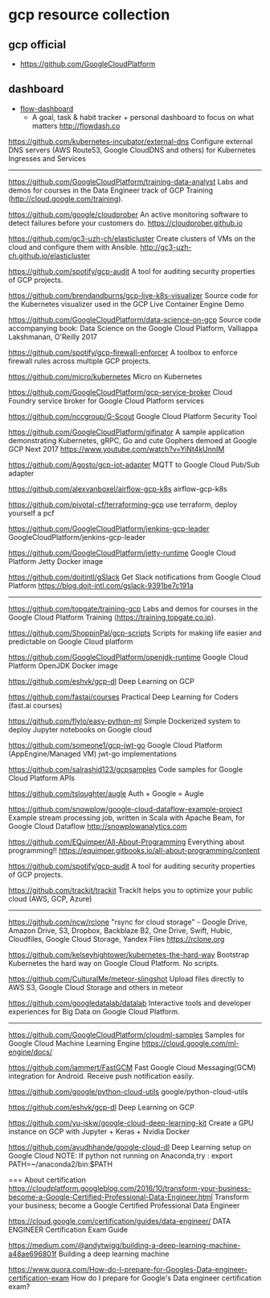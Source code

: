 # gcp resource collection
## gcp official
- https://github.com/GoogleCloudPlatform

## dashboard
- [flow-dashboard](https://github.com/onejgordon/flow-dashboard)
    - A goal, task & habit tracker + personal dashboard to focus on what matters http://flowdash.co


https://github.com/kubernetes-incubator/external-dns
Configure external DNS servers (AWS Route53, Google CloudDNS and others) for Kubernetes Ingresses and Services

*****
https://github.com/GoogleCloudPlatform/training-data-analyst
Labs and demos for courses in the Data Engineer track of GCP Training (http://cloud.google.com/training).

https://github.com/google/cloudprober
An active monitoring software to detect failures before your customers do. https://cloudprober.github.io

https://github.com/gc3-uzh-ch/elasticluster
Create clusters of VMs on the cloud and configure them with Ansible. http://gc3-uzh-ch.github.io/elasticluster

https://github.com/spotify/gcp-audit
A tool for auditing security properties of GCP projects.

https://github.com/brendandburns/gcp-live-k8s-visualizer
Source code for the Kubernetes visualizer used in the GCP Live Container Engine Demo

https://github.com/GoogleCloudPlatform/data-science-on-gcp
Source code accompanying book: Data Science on the Google Cloud Platform, Valliappa Lakshmanan, O'Reilly 2017

https://github.com/spotify/gcp-firewall-enforcer
A toolbox to enforce firewall rules across multiple GCP projects.

https://github.com/micro/kubernetes
Micro on Kubernetes

https://github.com/GoogleCloudPlatform/gcp-service-broker
Cloud Foundry service broker for Google Cloud Platform services

https://github.com/nccgroup/G-Scout
Google Cloud Platform Security Tool

https://github.com/GoogleCloudPlatform/gifinator
A sample application demonstrating Kubernetes, gRPC, Go and cute Gophers demoed at Google GCP Next 2017 https://www.youtube.com/watch?v=YiNt4kUnnIM

https://github.com/Agosto/gcp-iot-adapter
MQTT to Google Cloud Pub/Sub adapter

https://github.com/alexvanboxel/airflow-gcp-k8s
airflow-gcp-k8s

https://github.com/pivotal-cf/terraforming-gcp
use terraform, deploy yourself a pcf

https://github.com/GoogleCloudPlatform/jenkins-gcp-leader
GoogleCloudPlatform/jenkins-gcp-leader

https://github.com/GoogleCloudPlatform/jetty-runtime
Google Cloud Platform Jetty Docker image

https://github.com/doitintl/gSlack
Get Slack notifications from Google Cloud Platform https://blog.doit-intl.com/gslack-9391be7c191a

******
https://github.com/topgate/training-gcp
Labs and demos for courses in the Google Cloud Platform Training (https://training.topgate.co.jp).

https://github.com/ShoppinPal/gcp-scripts
Scripts for making life easier and predictable on Google Cloud platform

https://github.com/GoogleCloudPlatform/openjdk-runtime
Google Cloud Platform OpenJDK Docker image

https://github.com/eshvk/gcp-dl
Deep Learning on GCP

https://github.com/fastai/courses
Practical Deep Learning for Coders (fast.ai courses)

https://github.com/flylo/easy-python-ml
Simple Dockerized system to deploy Jupyter notebooks on Google cloud

https://github.com/someone1/gcp-jwt-go
Google Cloud Platform (AppEngine/Managed VM) jwt-go implementations

https://github.com/salrashid123/gcpsamples
Code samples for Google Cloud Platform APIs

https://github.com/tsloughter/augle
Auth + Google = Augle

https://github.com/snowplow/google-cloud-dataflow-example-project
Example stream processing job, written in Scala with Apache Beam, for Google Cloud Dataflow http://snowplowanalytics.com

https://github.com/EQuimper/All-About-Programming
Everything about programming!! https://equimper.gitbooks.io/all-about-programming/content

https://github.com/spotify/gcp-audit
A tool for auditing security properties of GCP projects.

https://github.com/trackit/trackit
TrackIt helps you to optimize your public cloud (AWS, GCP, Azure)

*****
https://github.com/ncw/rclone
"rsync for cloud storage" - Google Drive, Amazon Drive, S3, Dropbox, Backblaze B2, One Drive, Swift, Hubic, Cloudfiles, Google Cloud Storage, Yandex Files https://rclone.org

https://github.com/kelseyhightower/kubernetes-the-hard-way
Bootstrap Kubernetes the hard way on Google Cloud Platform. No scripts.

https://github.com/CulturalMe/meteor-slingshot
Upload files directly to AWS S3, Google Cloud Storage and others in meteor

https://github.com/googledatalab/datalab
Interactive tools and developer experiences for Big Data on Google Cloud Platform.

*****
https://github.com/GoogleCloudPlatform/cloudml-samples
Samples for Google Cloud Machine Learning Engine https://cloud.google.com/ml-engine/docs/

https://github.com/iammert/FastGCM
Fast Google Cloud Messaging(GCM) integration for Android. Receive push notification easily.

https://github.com/google/python-cloud-utils
google/python-cloud-utils


https://github.com/eshvk/gcp-dl
Deep Learning on GCP

https://github.com/yu-iskw/google-cloud-deep-learning-kit
Create a GPU instance on GCP with Jupyter + Keras + Nvidia Docker

https://github.com/ayudhhande/google-cloud-dl
Deep Learning setup on Google Cloud
NOTE: If python not running on Anaconda,try :
    export PATH=~/anaconda2/bin:$PATH

===
About certification
https://cloudplatform.googleblog.com/2016/10/transform-your-business-become-a-Google-Certified-Professional-Data-Engineer.html
Transform your business; become a Google Certified Professional Data Engineer

https://cloud.google.com/certification/guides/data-engineer/
DATA ENGINEER
Certification Exam Guide

https://medium.com/@andytwigg/building-a-deep-learning-machine-a48ae696801f
Building a deep learning machine

https://www.quora.com/How-do-I-prepare-for-Googles-Data-engineer-certification-exam
How do I prepare for Google's Data engineer certification exam?



